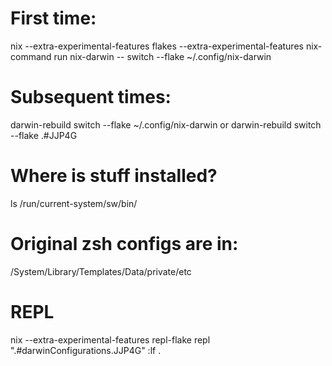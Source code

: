 # First time:
nix --extra-experimental-features flakes --extra-experimental-features nix-command run nix-darwin -- switch --flake ~/.config/nix-darwin

# Subsequent times:
darwin-rebuild switch --flake ~/.config/nix-darwin
or
darwin-rebuild switch --flake .#JJP4G 

# Where is stuff installed?
ls /run/current-system/sw/bin/

# Original zsh configs are in:
/System/Library/Templates/Data/private/etc

# REPL
nix --extra-experimental-features repl-flake repl ".#darwinConfigurations.JJP4G"
:lf . 